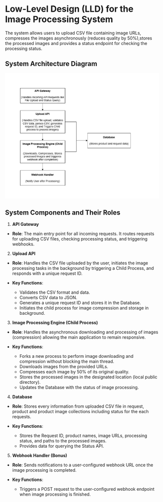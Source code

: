 # Low-Level Design (LLD) for the Image Processing System

The system allows users to upload CSV file containing image URLs, compresses the images asynchronously (reduces quality by 50%),stores the processed images and provides a status endpoint for checking the processing status.

## System Architecture Diagram

![System Architecture](https://github.com/tejassavaliya44/image-processor/blob/main/architecture.jpg)

## System Components and Their Roles

1. **API Gateway**

- **Role**: The main entry point for all incoming requests. It routes requests for uploading CSV files, checking processing status, and triggering webhooks.

2. **Upload API**

- **Role**: Handles the CSV file uploaded by the user, initiates the image processing tasks in the background by triggering a Child Process, and responds with a unique request ID.

- **Key Functions**:
  - Validates the CSV format and data.
  - Converts CSV data to JSON.
  - Generates a unique request ID and stores it in the Database.
  - Initiates the child process for image compression and storage in background.

3. **Image Processing Engine (Child Process)**

- **Role**: Handles the asynchronous downloading and processing of images (compression) allowing the main application to remain responsive.

- **Key Functions**:
  - Forks a new process to perform image downloading and compression without blocking the main thread.
  - Downloads images from the provided URLs.
  - Compresses each image by 50% of its original quality.
  - Stores the processed images in the designated location (local public directory).
  - Updates the Database with the status of image processing.

4. **Database**

- **Role**: Stores every information from uploaded CSV file in request, product and product image collections including status for the each requests.

- **Key Functions**:
  - Stores the Request ID, product names, image URLs, processing status, and paths to the processed images.
  - Provides data for querying the Status API.

5. **Webhook Handler (Bonus)**

- **Role**: Sends notifications to a user-configured webhook URL once the image processing is completed.

- **Key Functions**:
  - Triggers a POST request to the user-configured webhook endpoint when image processing is finished.

